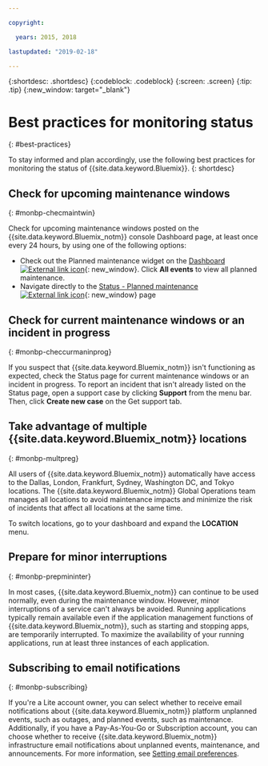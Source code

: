 ```yaml
---

copyright:

  years: 2015, 2018

lastupdated: "2019-02-18"

---
```


{:shortdesc: .shortdesc}
{:codeblock: .codeblock}
{:screen: .screen}
{:tip: .tip}
{:new_window: target="_blank"}

# Best practices for monitoring status
{: #best-practices}

To stay informed and plan accordingly, use the following best practices for monitoring the status of {{site.data.keyword.Bluemix}}.
{: shortdesc}

## Check for upcoming maintenance windows
{: #monbp-checmaintwin}

Check for upcoming maintenance windows posted on the {{site.data.keyword.Bluemix_notm}} console Dashboard page, at least once every 24 hours, by using one of the following options:
* Check out the Planned maintenance widget on the [Dashboard ![External link icon](../icons/launch-glyph.svg "External link icon")](https://cloud.ibm.com){: new_window}. Click **All events** to view all planned maintenance.
* Navigate directly to the [Status - Planned maintenance ![External link icon](../icons/launch-glyph.svg "External link icon")](https://cloud.ibm.com/status?selected=maintenance){: new_window} page

## Check for current maintenance windows or an incident in progress
{: #monbp-checcurmaninprog}

If you suspect that {{site.data.keyword.Bluemix_notm}} isn't functioning as expected, check the Status page for current maintenance windows or an incident in progress. To report an incident that isn't already listed on the Status page, open a support case by clicking **Support** from the menu bar. Then, click **Create new case** on the Get support tab.

## Take advantage of multiple {{site.data.keyword.Bluemix_notm}} locations
{: #monbp-multpreg}

All users of {{site.data.keyword.Bluemix_notm}} automatically have access to the Dallas, London, Frankfurt, Sydney, Washington DC, and Tokyo locations. The {{site.data.keyword.Bluemix_notm}} Global Operations team manages all locations to avoid maintenance impacts and minimize the risk of incidents that affect all locations at the same time.

To switch locations, go to your dashboard and expand the **LOCATION** menu.

## Prepare for minor interruptions
{: #monbp-prepmininter}

In most cases, {{site.data.keyword.Bluemix_notm}} can continue to be used normally, even during the maintenance window. However, minor interruptions of a service can't always be avoided. Running applications typically remain available even if the application management functions of {{site.data.keyword.Bluemix_notm}}, such as starting and stopping apps, are temporarily interrupted. To maximize the availability of your running applications, run at least three instances of each application.

## Subscribing to email notifications
{: #monbp-subscribing}

If you're a Lite account owner, you can select whether to receive email notifications about {{site.data.keyword.Bluemix_notm}} platform unplanned events, such as outages, and planned events, such as maintenance. Additionally, if you have a Pay-As-You-Go or Subscription account, you can choose whether to receive {{site.data.keyword.Bluemix_notm}} infrastructure email notifications about unplanned events, maintenance, and announcements. For more information, see [Setting email preferences](/docs/account?topic=account-account_setup#account_setup).



